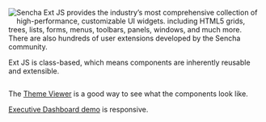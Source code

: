 <img src="resources/images/misc/high-performance-customizable-ui-widgets.png" 
style="float:left; margin-bottom: 1em;">
Sencha Ext JS provides the industry’s most comprehensive collection of high-performance, customizable UI widgets. 
including HTML5 grids, trees, lists, forms, menus, toolbars, panels, windows, and much more. There are also 
hundreds of user extensions developed by the Sencha community.

Ext JS is class-based, which means components are inherently reusable and extensible.

<div style="clear:both;"></div>

The <a href="http://examples.sencha.com/extjs/6.0.0/examples/classic/themes/index.html" target="_blank">Theme Viewer</a> is a good way to see what the components look like.

<a href="http://examples.sencha.com/extjs/6.0.0/examples/classic/executive-dashboard" target="_blank">Executive Dashboard demo</a> is responsive.
